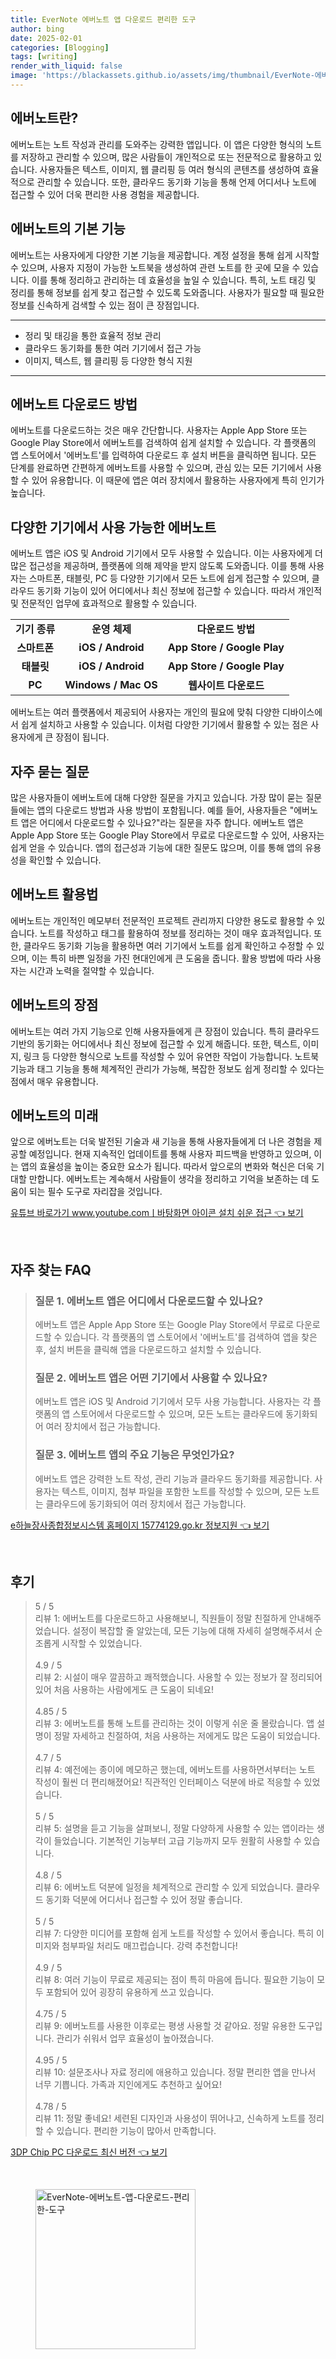 ```yaml
---
title: EverNote 에버노트 앱 다운로드 편리한 도구
author: bing
date: 2025-02-01
categories: [Blogging]
tags: [writing]
render_with_liquid: false
image: 'https://blackassets.github.io/assets/img/thumbnail/EverNote-에버노트-앱-다운로드-편리한-도구.webp'
---
```



<h2 id='에버노트란'>에버노트란?</h2>

<p>에버노트는 노트 작성과 관리를 도와주는 강력한 앱입니다. 이 앱은 다양한 형식의 노트를 저장하고 관리할 수 있으며, 많은 사람들이 개인적으로 또는 전문적으로 활용하고 있습니다. 사용자들은 텍스트, 이미지, 웹 클리핑 등 여러 형식의 콘텐츠를 생성하여 효율적으로 관리할 수 있습니다. 또한, 클라우드 동기화 기능을 통해 언제 어디서나 노트에 접근할 수 있어 더욱 편리한 사용 경험을 제공합니다.</p>

<h2 id='기본 기능'>에버노트의 기본 기능</h2>

<p>에버노트는 사용자에게 다양한 기본 기능을 제공합니다. 계정 설정을 통해 쉽게 시작할 수 있으며, 사용자 지정이 가능한 노트북을 생성하여 관련 노트를 한 곳에 모을 수 있습니다. 이를 통해 정리하고 관리하는 데 효율성을 높일 수 있습니다. 특히, 노트 태깅 및 정리를 통해 정보를 쉽게 찾고 접근할 수 있도록 도와줍니다. 사용자가 필요할 때 필요한 정보를 신속하게 검색할 수 있는 점이 큰 장점입니다.</p>

<hr />

<ul>
    <li>정리 및 태깅을 통한 효율적 정보 관리</li>
    <li>클라우드 동기화를 통한 여러 기기에서 접근 가능</li>
    <li>이미지, 텍스트, 웹 클리핑 등 다양한 형식 지원</li>
</ul>

<hr />

<h2 id='다운로드 방법'>에버노트 다운로드 방법</h2>

<p>에버노트를 다운로드하는 것은 매우 간단합니다. 사용자는 Apple App Store 또는 Google Play Store에서 에버노트를 검색하여 쉽게 설치할 수 있습니다. 각 플랫폼의 앱 스토어에서 '에버노트'를 입력하여 다운로드 후 설치 버튼을 클릭하면 됩니다. 모든 단계를 완료하면 간편하게 에버노트를 사용할 수 있으며, 관심 있는 모든 기기에서 사용할 수 있어 유용합니다. 이 때문에 앱은 여러 장치에서 활용하는 사용자에게 특히 인기가 높습니다.</p>

<h2 id='다양한 기기 사용'>다양한 기기에서 사용 가능한 에버노트</h2>

<p>에버노트 앱은 iOS 및 Android 기기에서 모두 사용할 수 있습니다. 이는 사용자에게 더 많은 접근성을 제공하며, 플랫폼에 의해 제약을 받지 않도록 도와줍니다. 이를 통해 사용자는 스마트폰, 태블릿, PC 등 다양한 기기에서 모든 노트에 쉽게 접근할 수 있으며, 클라우드 동기화 기능이 있어 어디에서나 최신 정보에 접근할 수 있습니다. 따라서 개인적 및 전문적인 업무에 효과적으로 활용할 수 있습니다.</p>

<table>
    <tr>
        <td style="text-align: center; height: 17px;"><b>기기 종류</b></td>
        <td style="text-align: center; height: 17px;"><b>운영 체제</b></td>
        <td style="text-align: center; height: 17px;"><b>다운로드 방법</b></td>
    </tr>
    <tr>
        <td style="text-align: center; height: 17px;"><b>스마트폰</b></td>
        <td style="text-align: center; height: 17px;"><b>iOS / Android</b></td>
        <td style="text-align: center; height: 17px;"><b>App Store / Google Play</b></td>
    </tr>
    <tr>
        <td style="text-align: center; height: 17px;"><b>태블릿</b></td>
        <td style="text-align: center; height: 17px;"><b>iOS / Android</b></td>
        <td style="text-align: center; height: 17px;"><b>App Store / Google Play</b></td>
    </tr>
    <tr>
        <td style="text-align: center; height: 17px;"><b>PC</b></td>
        <td style="text-align: center; height: 17px;"><b>Windows / Mac OS</b></td>
        <td style="text-align: center; height: 17px;"><b>웹사이트 다운로드</b></td>
    </tr>
</table>

<p>에버노트는 여러 플랫폼에서 제공되어 사용자는 개인의 필요에 맞춰 다양한 디바이스에서 쉽게 설치하고 사용할 수 있습니다. 이처럼 다양한 기기에서 활용할 수 있는 점은 사용자에게 큰 장점이 됩니다.</p>

<h2 id='자주 묻는 질문'>자주 묻는 질문</h2>

<p>많은 사용자들이 에버노트에 대해 다양한 질문을 가지고 있습니다. 가장 많이 묻는 질문들에는 앱의 다운로드 방법과 사용 방법이 포함됩니다. 예를 들어, 사용자들은 "에버노트 앱은 어디에서 다운로드할 수 있나요?"라는 질문을 자주 합니다. 에버노트 앱은 Apple App Store 또는 Google Play Store에서 무료로 다운로드할 수 있어, 사용자는 쉽게 얻을 수 있습니다. 앱의 접근성과 기능에 대한 질문도 많으며, 이를 통해 앱의 유용성을 확인할 수 있습니다.</p>

<h2 id='에버노트 활용법'>에버노트 활용법</h2>

<p>에버노트는 개인적인 메모부터 전문적인 프로젝트 관리까지 다양한 용도로 활용할 수 있습니다. 노트를 작성하고 태그를 활용하여 정보를 정리하는 것이 매우 효과적입니다. 또한, 클라우드 동기화 기능을 활용하면 여러 기기에서 노트를 쉽게 확인하고 수정할 수 있으며, 이는 특히 바쁜 일정을 가진 현대인에게 큰 도움을 줍니다. 활용 방법에 따라 사용자는 시간과 노력을 절약할 수 있습니다.</p>

<h2 id='에버노트의 장점'>에버노트의 장점</h2>

<p>에버노트는 여러 가지 기능으로 인해 사용자들에게 큰 장점이 있습니다. 특히 클라우드 기반의 동기화는 어디에서나 최신 정보에 접근할 수 있게 해줍니다. 또한, 텍스트, 이미지, 링크 등 다양한 형식으로 노트를 작성할 수 있어 유연한 작업이 가능합니다. 노트북 기능과 태그 기능을 통해 체계적인 관리가 가능해, 복잡한 정보도 쉽게 정리할 수 있다는 점에서 매우 유용합니다.</p>

<h2 id='에버노트의 미래'>에버노트의 미래</h2>

<p>앞으로 에버노트는 더욱 발전된 기술과 새 기능을 통해 사용자들에게 더 나은 경험을 제공할 예정입니다. 현재 지속적인 업데이트를 통해 사용자 피드백을 반영하고 있으며, 이는 앱의 효율성을 높이는 중요한 요소가 됩니다. 따라서 앞으로의 변화와 혁신은 더욱 기대할 만합니다. 에버노트는 계속해서 사람들이 생각을 정리하고 기억을 보존하는 데 도움이 되는 필수 도구로 자리잡을 것입니다.</p>


<p><a class="click-button" title="유튜브 바로가기 www.youtube.comㅣ바탕화면 아이콘 설치 쉬운 접근" href="https://blackassets.github.io/posts/%EC%9C%A0%ED%8A%9C%EB%B8%8C-%EB%B0%94%EB%A1%9C%EA%B0%80%EA%B8%B0-www.youtube.com%E3%85%A3%EB%B0%94%ED%83%95%ED%99%94%EB%A9%B4-%EC%95%84%EC%9D%B4%EC%BD%98-%EC%84%A4%EC%B9%98-%EC%89%AC%EC%9A%B4-%EC%A0%91%EA%B7%BC/" rel="dofollow">유튜브 바로가기 www.youtube.comㅣ바탕화면 아이콘 설치 쉬운 접근 👈 보기</a></p><br>
<h2 id='자주_찾는_FAQ'>자주 찾는 FAQ</h2>
<div itemscope="" itemtype="https://schema.org/FAQPage"> 
<blockquote> 
<div itemscope="" itemprop="mainEntity" itemtype="https://schema.org/Question"> 
<h3 itemprop="name">질문 1. 에버노트 앱은 어디에서 다운로드할 수 있나요?</h3> 
<div itemscope="" itemprop="acceptedAnswer" itemtype="https://schema.org/Answer"> 
<span itemprop="text"> 
<p>에버노트 앱은 Apple App Store 또는 Google Play Store에서 무료로 다운로드할 수 있습니다. 각 플랫폼의 앱 스토어에서 '에버노트'를 검색하여 앱을 찾은 후, 설치 버튼을 클릭해 앱을 다운로드하고 설치할 수 있습니다.</p> 
</span> 
</div> 
</div> 
<div itemscope="" itemprop="mainEntity" itemtype="https://schema.org/Question"> 
<h3 itemprop="name">질문 2. 에버노트 앱은 어떤 기기에서 사용할 수 있나요?</h3> 
<div itemscope="" itemprop="acceptedAnswer" itemtype="https://schema.org/Answer"> 
<span itemprop="text"> 
<p>에버노트 앱은 iOS 및 Android 기기에서 모두 사용 가능합니다. 사용자는 각 플랫폼의 앱 스토어에서 다운로드할 수 있으며, 모든 노트는 클라우드에 동기화되어 여러 장치에서 접근 가능합니다.</p> 
</span> 
</div> 
</div> 
<div itemscope="" itemprop="mainEntity" itemtype="https://schema.org/Question"> 
<h3 itemprop="name">질문 3. 에버노트 앱의 주요 기능은 무엇인가요?</h3> 
<div itemscope="" itemprop="acceptedAnswer" itemtype="https://schema.org/Answer"> 
<span itemprop="text"> 
<p>에버노트 앱은 강력한 노트 작성, 관리 기능과 클라우드 동기화를 제공합니다. 사용자는 텍스트, 이미지, 첨부 파일을 포함한 노트를 작성할 수 있으며, 모든 노트는 클라우드에 동기화되어 여러 장치에서 접근 가능합니다.</p> 
</span> 
</div> 
</div> 
</blockquote> 
</div>
<p><a class="click-button" title="e하늘장사종합정보시스템 홈페이지 15774129.go.kr 정보지원" href="https://blackassets.github.io/posts/e%ED%95%98%EB%8A%98%EC%9E%A5%EC%82%AC%EC%A2%85%ED%95%A9%EC%A0%95%EB%B3%B4%EC%8B%9C%EC%8A%A4%ED%85%9C-%ED%99%88%ED%8E%98%EC%9D%B4%EC%A7%80-15774129.go.kr-%EC%A0%95%EB%B3%B4%EC%A7%80%EC%9B%90/" rel="dofollow">e하늘장사종합정보시스템 홈페이지 15774129.go.kr 정보지원 👈 보기</a></p><br>
<h2 id='후기'>후기</h2>
<div itemscope itemtype="https://schema.org/Product">
  <blockquote>
  <div itemprop="review" itemscope itemtype="https://schema.org/Review">
      <div itemprop="reviewRating" itemscope itemtype="https://schema.org/Rating"> <span itemprop="ratingValue">5</span> / <span itemprop="bestRating">5</span> </div>
      <span itemprop="reviewBody">리뷰 1: 에버노트를 다운로드하고 사용해보니, 직원들이 정말 친절하게 안내해주었습니다. 설정이 복잡할 줄 알았는데, 모든 기능에 대해 자세히 설명해주셔서 순조롭게 시작할 수 있었습니다.</span>
  </div>
  <br>
  <div itemprop="review" itemscope itemtype="https://schema.org/Review">
      <div itemprop="reviewRating" itemscope itemtype="https://schema.org/Rating"> <span itemprop="ratingValue">4.9</span> / <span itemprop="bestRating">5</span> </div>
      <span itemprop="reviewBody">리뷰 2: 시설이 매우 깔끔하고 쾌적했습니다. 사용할 수 있는 정보가 잘 정리되어 있어 처음 사용하는 사람에게도 큰 도움이 되네요!</span>
  </div>
  <br>
  <div itemprop="review" itemscope itemtype="https://schema.org/Review">
      <div itemprop="reviewRating" itemscope itemtype="https://schema.org/Rating"> <span itemprop="ratingValue">4.85</span> / <span itemprop="bestRating">5</span> </div>
      <span itemprop="reviewBody">리뷰 3: 에버노트를 통해 노트를 관리하는 것이 이렇게 쉬운 줄 몰랐습니다. 앱 설명이 정말 자세하고 친절하여, 처음 사용하는 저에게도 많은 도움이 되었습니다.</span>
  </div>
  <br>
  <div itemprop="review" itemscope itemtype="https://schema.org/Review">
      <div itemprop="reviewRating" itemscope itemtype="https://schema.org/Rating"> <span itemprop="ratingValue">4.7</span> / <span itemprop="bestRating">5</span> </div>
      <span itemprop="reviewBody">리뷰 4: 예전에는 종이에 메모하곤 했는데, 에버노트를 사용하면서부터는 노트 작성이 훨씬 더 편리해졌어요! 직관적인 인터페이스 덕분에 바로 적응할 수 있었습니다.</span>
  </div>
  <br>
  <div itemprop="review" itemscope itemtype="https://schema.org/Review">
      <div itemprop="reviewRating" itemscope itemtype="https://schema.org/Rating"> <span itemprop="ratingValue">5</span> / <span itemprop="bestRating">5</span> </div>
      <span itemprop="reviewBody">리뷰 5: 설명을 듣고 기능을 살펴보니, 정말 다양하게 사용할 수 있는 앱이라는 생각이 들었습니다. 기본적인 기능부터 고급 기능까지 모두 원활히 사용할 수 있습니다.</span>
  </div>
  <br>
  <div itemprop="review" itemscope itemtype="https://schema.org/Review">
      <div itemprop="reviewRating" itemscope itemtype="https://schema.org/Rating"> <span itemprop="ratingValue">4.8</span> / <span itemprop="bestRating">5</span> </div>
      <span itemprop="reviewBody">리뷰 6: 에버노트 덕분에 일정을 체계적으로 관리할 수 있게 되었습니다. 클라우드 동기화 덕분에 어디서나 접근할 수 있어 정말 좋습니다.</span>
  </div>
  <br>
  <div itemprop="review" itemscope itemtype="https://schema.org/Review">
      <div itemprop="reviewRating" itemscope itemtype="https://schema.org/Rating"> <span itemprop="ratingValue">5</span> / <span itemprop="bestRating">5</span> </div>
      <span itemprop="reviewBody">리뷰 7: 다양한 미디어를 포함해 쉽게 노트를 작성할 수 있어서 좋습니다. 특히 이미지와 첨부파일 처리도 매끄럽습니다. 강력 추천합니다!</span>
  </div>
  <br>
  <div itemprop="review" itemscope itemtype="https://schema.org/Review">
      <div itemprop="reviewRating" itemscope itemtype="https://schema.org/Rating"> <span itemprop="ratingValue">4.9</span> / <span itemprop="bestRating">5</span> </div>
      <span itemprop="reviewBody">리뷰 8: 여러 기능이 무료로 제공되는 점이 특히 마음에 듭니다. 필요한 기능이 모두 포함되어 있어 굉장히 유용하게 쓰고 있습니다.</span>
  </div>
  <br>
  <div itemprop="review" itemscope itemtype="https://schema.org/Review">
      <div itemprop="reviewRating" itemscope itemtype="https://schema.org/Rating"> <span itemprop="ratingValue">4.75</span> / <span itemprop="bestRating">5</span> </div>
      <span itemprop="reviewBody">리뷰 9: 에버노트를 사용한 이후로는 평생 사용할 것 같아요. 정말 유용한 도구입니다. 관리가 쉬워서 업무 효율성이 높아졌습니다.</span>
  </div>
  <br>
  <div itemprop="review" itemscope itemtype="https://schema.org/Review">
      <div itemprop="reviewRating" itemscope itemtype="https://schema.org/Rating"> <span itemprop="ratingValue">4.95</span> / <span itemprop="bestRating">5</span> </div>
      <span itemprop="reviewBody">리뷰 10: 설문조사나 자료 정리에 애용하고 있습니다. 정말 편리한 앱을 만나서 너무 기쁩니다. 가족과 지인에게도 추천하고 싶어요!</span>
  </div>
  <br>
  <div itemprop="review" itemscope itemtype="https://schema.org/Review">
      <div itemprop="reviewRating" itemscope itemtype="https://schema.org/Rating"> <span itemprop="ratingValue">4.78</span> / <span itemprop="bestRating">5</span> </div>
      <span itemprop="reviewBody">리뷰 11: 정말 좋네요! 세련된 디자인과 사용성이 뛰어나고, 신속하게 노트를 정리할 수 있습니다. 편리한 기능이 많아서 만족합니다.</span>
  </div>
  </blockquote>
</div>
<p><a class="click-button" title="3DP Chip PC 다운로드 최신 버전" href="https://blackassets.github.io/posts/3DP-Chip-PC-%EB%8B%A4%EC%9A%B4%EB%A1%9C%EB%93%9C-%EC%B5%9C%EC%8B%A0-%EB%B2%84%EC%A0%84/" rel="dofollow">3DP Chip PC 다운로드 최신 버전 👈 보기</a></p><br>
<figure class="image"><img src="https://blackassets.github.io/assets/img/thumbnail/EverNote-에버노트-앱-다운로드-편리한-도구.webp" alt="EverNote-에버노트-앱-다운로드-편리한-도구" width="256" height="256"></figure>